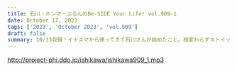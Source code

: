 ```yaml
---
title: 石川・ホンマ・ぶるんのBe-SIDE Your Life! vol.909-1
date: October 17, 2023
tags: ['2023', 'October 2023', 'vol.909']
draft: false
summary: 10/13収録！イナズマから帰ってきて石川さんが始めたこと。相変わらずストイックです。
---
```


http://project-phi.ddo.jp/ishikawa/ishikawa909_1.mp3